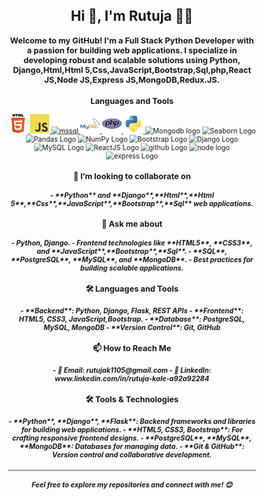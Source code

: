 <h1 align="center">Hi 👋, I'm Rutuja 👨‍💻</h1>
<h3 align="center">Welcome to my GitHub! I'm a Full Stack Python Developer with a passion for building web applications.  
I specialize in developing robust and scalable solutions using Python, Django,Html,Html 5,Css,JavaScript,Bootstrap,Sql,php,React JS,Node JS,Express JS,MongoDB,Redux.JS.</h3>

<h3 align="center">Languages and Tools</h3>
<p align="center"></a> 
<a href="https://www.w3.org/html/" target="_blank"> <img src="https://raw.githubusercontent.com/devicons/devicon/master/icons/html5/html5-original-wordmark.svg" alt="html5" width="40" height="40"/> </a> 
<a href="https://developer.mozilla.org/en-US/docs/Web/JavaScript" target="_blank"> <img src="https://raw.githubusercontent.com/devicons/devicon/master/icons/javascript/javascript-original.svg" alt="javascript" width="40" height="40"/> </a>  </a> <a href="https://www.microsoft.com/en-us/sql-server" target="_blank"> <img src="https://www.svgrepo.com/show/303229/microsoft-sql-server-logo.svg" alt="mssql" width="40" height="40"/> </a> <a href="https://www.mysql.com/" target="_blank"> <img src="https://raw.githubusercontent.com/devicons/devicon/master/icons/mysql/mysql-original-wordmark.svg" alt="mysql" width="40" height="40"/> </a> <a href="https://www.php.net" target="_blank"> <img src="https://raw.githubusercontent.com/devicons/devicon/master/icons/php/php-original.svg" alt="php" width="40" height="40"/> </a> <a href="https://www.python.org" target="_blank"> <img src="https://raw.githubusercontent.com/devicons/devicon/master/icons/python/python-original.svg" alt="python" width="40" height="40"/> </a> 
<img src="https://www.mongodb.com/assets/images/global/favicon.ico" alt="Mongodb logo" width="50">
<img src="https://seaborn.pydata.org/_static/logo-wide-lightbg.svg" alt="Seaborn Logo" width="100">
<img src="https://pandas.pydata.org/static/img/pandas_mark.svg" alt="Pandas Logo" width="50">
<img src="https://numpy.org/images/logo.svg" alt="NumPy Logo" width="50">
<img src="https://getbootstrap.com/docs/5.0/assets/brand/bootstrap-logo-shadow.png" alt="Bootstrap Logo" width="50">
<img src="https://static.djangoproject.com/img/logos/django-logo-positive.svg" alt="Django Logo" width="50">
 <img src="https://www.mysql.com/common/logos/logo-mysql-170x115.png" alt="MySQL Logo" width="50">
  <img src="https://upload.wikimedia.org/wikipedia/commons/a/a7/React-icon.svg" alt="ReactJS Logo" width="50">
 <img src="https://github.githubassets.com/images/modules/logos_page/GitHub-Mark.png" alt="github Logo" width="50"> 
 <img src="https://upload.wikimedia.org/wikipedia/commons/d/d9/Node.js_logo.svg" alt="node logo" width="70">
 <img src="https://upload.wikimedia.org/wikipedia/commons/6/64/Expressjs.png" alt="express Logo" width="90">

</p>

<h3 align="center">👯 I’m looking to collaborate on</h3>
<h5 align="center">- **Python** and **Django**,**Html**,**Html 5**,**Css**,**JavaScript**,**Bootstrap**,**Sql** web applications.</h5>

<h3 align="center"> 💬 Ask me about</h3>
<h5 align="center"> 
- Python, Django.
- Frontend technologies like **HTML5**, **CSS3**, and **JavaScript**,**Bootstrap**,**Sql**.
- **SQL**, **PostgreSQL**, **MySQL**, and **MongoDB**.
- Best practices for building scalable applications.</h5>

<h3 align="center">🛠️ Languages and Tools</h3>
<h5 align="center"> 
- **Backend**: Python, Django, Flask, REST APIs
- **Frontend**: HTML5, CSS3, JavaScript,Bootstrap.
- **Database**: PostgreSQL, MySQL, MongoDB
- **Version Control**: Git, GitHub</h5>

<h3 align="center">📫 How to Reach Me</h3>
<h5 align="center"> 
- 📧 Email: rutujak1105@gmail.com
- 🔗 LinkedIn: www.linkedin.com/in/rutuja-kale-a92a92284</h5>

<h3 align="center">🛠 Tools & Technologies</h3>
<h5 align="center"> 
- **Python**, **Django**, **Flask**: Backend frameworks and libraries for building web applications.
- **HTML5, CSS3, Bootstrap**: For crafting responsive frontend designs.
- **PostgreSQL**, **MySQL**, **MongoDB**: Databases for managing data.
- **Git & GitHub**: Version control and collaborative development.</h5>

---

<h5 align="center">Feel free to explore my repositories and connect with me! 😊</h5>
